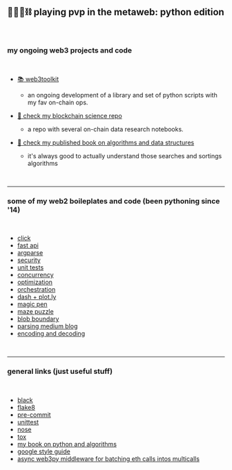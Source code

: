 ## 🥷🏻🐍⛓️ playing pvp in the metaweb: python edition

<br>


### my ongoing web3 projects and code 

<br>


* [📚 web3toolkit](web3toolkit)
    - an ongoing development of a library and set of python scripts with my fav on-chain ops.

* [🔬 check my blockchain science repo](https://github.com/go-outside-labs/blockchain-science)
    - a repo with several on-chain data research notebooks.
    
* [🧮 check my published book on algorithms and data structures](https://github.com/go-outside-labs/algorithms-book-py)
    - it's always good to actually understand those searches and sortings algorithms
    


<br>


---

### some of my web2 boileplates and code (been pythoning since '14)

<br>

* [click](boilerplates-click)
* [fast api](fastapi-location-app)
* [argparse](boilerplates-argparse)
* [security](boilerplates-security)
* [unit tests](boilerplates-tests)
* [concurrency](boilerplates-concurrency)
* [optimization](boilerplates-optimization)
* [orchestration](boilerplates-orchestration)
* [dash + plot.ly](boilerplates-dash)
* [magic pen](small-projects/magic-pen)
* [maze puzzle](small-projects/maze-puzzle)
* [blob boundary](small-projects/finding-blob-boundary)
* [parsing medium blog](small-projects/medium)
* [encoding and decoding](small-projects/enconding-decimals/)


<br>


----

### general links (just useful stuff)

<br>

* [black](https://github.com/psf/black)
* [flake8 ](https://flake8.pycqa.org/en/latest/)
* [pre-commit](https://pre-commit.com/)
* [unittest](https://docs.python.org/3/library/unittest.html)
* [nose](https://nose.readthedocs.io/en/latest/)
* [tox](https://tox.wiki/en/latest/)
* [my book on python and algorithms](https://github.com/go-outside-labs/algorithms-book)
* [google style guide](https://google.github.io/styleguide/pyguide.html)
* [async web3py middleware for batching eth calls intos multicalls](https://github.com/BobTheBuidler/dank_mids)

